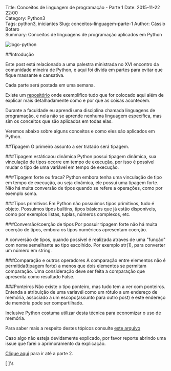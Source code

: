 Title: Conceitos de linguagem de programação - Parte 1
Date: 2015-11-22 22:00  
Category: Python3  
Tags: python3, iniciantes 
Slug: conceitos-linguagem-parte-1
Author: Cássio Botaro  
Summary: Conceitos de linguagens de programação aplicados em Python

![logo-python]({filename}/images/logopython2.png 
"Logo Python")

##Introdução

Este post está relacionado a uma palestra ministrada no XVI encontro da comunidade mineira de Python, e aqui foi divida em partes para evitar que fique massante e cansativa.

Cada parte será postada em uma semana.

Existe um [repositório](https://github.com/cassiobotaro/conceitos_linguagens) onde exemplifico tudo que for colocado aqui além de explicar mais detalhadamente como e por que as coisas acontecem.

Durante a faculdade eu aprendi uma disciplina chamada linguagens de programação, e nela não se aprende nenhuma linguagem específica, mas sim os conceitos que são aplicados em todas elas.

Veremos abaixo sobre alguns conceitos e como eles são aplicados em Python.

##Tipagem
O primeiro assunto a ser tratado será tipagem.

###Tipagem estáticaou dinâmica
Python possui tipagem dinâmica, sua vinculação de tipos ocorre em tempo de execução, por isso é possível mudar o tipo de uma variável em tempo de execução.

###Tipagem forte ou fraca?
Python embora tenha uma vinculação de tipo em tempo de execução, ou seja dinâmica, ele possui uma tipagem forte. Não há muita conversão de tipos quando se refere a operações, como por exemplo soma.

###Tipos primitivos
Em Python não possuimos tipos primitivos, tudo é objeto. 
Possuimos tipos builtins, tipos básicos que já estão disponíveis, como por exemplos listas, tuplas, números complexos, etc.

###Conversão/coerção de tipos
Por possuir tipagem forte não há muita coerção de tipos, embora os tipos numéricos apresentam coerção.

A conversão de tipos, quando possível é realizada atraves  de uma "função" com nome semelhante ao tipo escolhido. Por exemplo str(1), para converter um número em string.

###Comparação e outros operadores
A comparação entre elementos não é permitida(tipagem forte) a menos que dois elementos se permitam comparação. Uma consideração deve ser feita a comparação que apresenta como resultado False.

###Ponteiros
Não existe o tipo ponteiro, mas tudo tem  a ver com ponteiros. Entenda a atribuição de uma variavél como um rótulo a um endereço de memória, associado a um escopo(assunto para outro post) e este endereço de memória pode ser compartilhado.

Inclusive Python costuma utilizar desta técnica para economizar o uso de memória.

Para saber mais a respeito destes tópicos consulte [este arquivo](https://github.com/cassiobotaro/conceitos_linguagens/blob/master/tipagem.py)

Caso algo não esteja devidamente explicado, por favor reporte abrindo uma issue que farei o aprimoramento da explicação.

[Clique aqui](http://cassiobotaro.github.io/conceitos-linguagem-parte-2) para ir até a parte 2.

[ ]'s    


